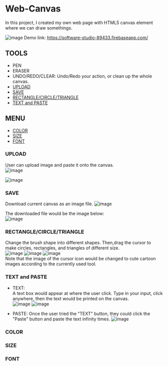 # Web-Canvas
In this project, I created my own web page with HTML5 canvas element where we can draw somethings.  
 
![image](https://user-images.githubusercontent.com/86723888/179046028-a8b2133b-0ae1-4322-a382-9951c1d773d5.png)
Demo link:  https://software-studio-89433.firebaseapp.com/ 

## TOOLS
* PEN
* ERASER
* UNDO/REDO/CLEAR: Undo/Redo your action, or clean up the whole canvas. 
* [UPLOAD](#UPLOAD)
* [SAVE](#SAVE)
* [RECTANGLE/CIRCLE/TRIANGLE](#RECTANGLE/CIRCLE/TRIANGLE)
* [TEXT and PASTE](#TEXT-and-PASTE)  
## MENU
* [COLOR](#COLOR)  
* [SIZE](#SIZE)  
* [FONT](#FONT)  
  
### UPLOAD
User can upload image and paste it onto the canvas.  
![image](https://user-images.githubusercontent.com/86723888/179055674-f95719a2-367c-4458-b761-cd027377e1ce.png)      
  
    
      

  
![image](https://user-images.githubusercontent.com/86723888/179055900-55c43c7f-a8f0-4ba1-b5e8-d95e315c24c2.png)





### SAVE
Download current canvas as an image file.
![image](https://user-images.githubusercontent.com/86723888/179056251-24f69220-bfdb-4095-bf6e-bba9caa37bff.png)
  
    
      

  
The downloaded file would be the image below:  
![image](https://user-images.githubusercontent.com/86723888/179056344-25912be3-0f4a-49c3-b879-1998153d0725.png)




### RECTANGLE/CIRCLE/TRIANGLE
Change the brush shape into different shapes.
Then,drag the cursor to make circles, rectangles, and triangles of different size.   
![image](https://user-images.githubusercontent.com/86723888/179053757-43703d24-cb99-40b8-bce3-49b66e37425c.png)
![image](https://user-images.githubusercontent.com/86723888/179053013-0cac8929-824f-4a90-ba9c-6ce00bf0a4f5.png)
![image](https://user-images.githubusercontent.com/86723888/179053047-f5f61e66-69d6-47d5-9d0a-e8ca93ae545b.png)  
Note that the image of the cursor icon would be changed to cute cartoon images according to the currently used tool. 



### TEXT and PASTE
* TEXT:  
A text box would appear at where the user click. Type in your input, click anywhere, then the text would be printed on the canvas.  
![image](https://user-images.githubusercontent.com/86723888/179060811-8212e50e-972b-4894-b4d6-6e3ee3691ae3.png)
![image](https://user-images.githubusercontent.com/86723888/179060834-a5194a80-f3c8-4e88-b001-12dc807c71ea.png)

* PASTE: 
Once the user tried the "TEXT" button, they could click the "Paste" button and paste the text infinity times.
![image](https://user-images.githubusercontent.com/86723888/179061317-4b67ffc3-f58d-4233-bd8a-c4f0c7aaf964.png)

### COLOR
### SIZE
### FONT

